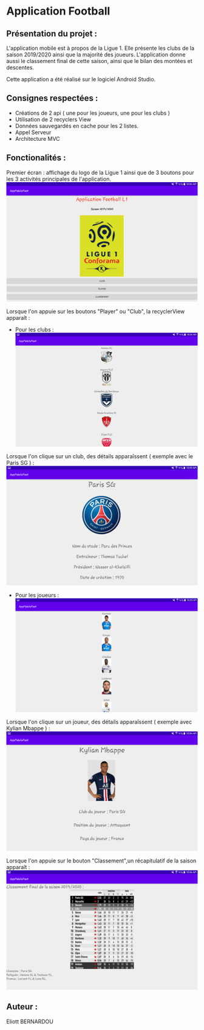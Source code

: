# Application Football 

## Présentation du projet :
L'application mobile est à propos de la Ligue 1. Elle présente les clubs de la saison 2019/2020 ainsi que la majorité des joueurs.
L'application donne aussi le classement final de cette saison, ainsi que le bilan des montées et descentes.

Cette application a été réalisé sur le logiciel Android Studio.

## Consignes respectées : 
- Créations de 2 api ( une pour les joueurs, une pour les clubs )
- Utilisation de 2 recyclers View
- Données sauvegardés en cache pour les 2 listes.
- Appel Serveur
- Architecture MVC

## Fonctionalités :
Premier écran : affichage du logo de la Ligue 1 ainsi que de 3 boutons pour les 3 activités principales de l'application.
![écran d'accueil](https://github.com/Eliott62/AppMobileFoot/blob/master/images_readme/ecran_accueil.png)

Lorsque l'on appuie sur les boutons "Player" ou "Club", la recyclerView apparaît :
- Pour les clubs :
![recyclerView club](https://github.com/Eliott62/AppMobileFoot/blob/master/images_readme/liste_club.png)

Lorsque l'on clique sur un club, des détails apparaîssent ( exemple avec le Paris SG ) : 
![détail club](https://github.com/Eliott62/AppMobileFoot/blob/master/images_readme/detail_club.png)

- Pour les joueurs : 
![recyclerView joueur](https://github.com/Eliott62/AppMobileFoot/blob/master/images_readme/liste_joueur.png)

Lorsque l'on clique sur un joueur, des détails apparaîssent ( exemple avec Kylian Mbappe ) : 
![détail joueur](https://github.com/Eliott62/AppMobileFoot/blob/master/images_readme/detail_joueur.png)

Lorsque l'on appuie sur le bouton "Classement",un récapitulatif de la saison apparaît :
![classement](https://github.com/Eliott62/AppMobileFoot/blob/master/images_readme/classement.png)

## Auteur :
Eliott BERNARDOU

